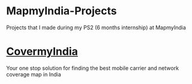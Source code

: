 # MapmyIndia-Projects
Projects that I made during my PS2 (6 months internship) at MapmyIndia

# [CovermyIndia](https://github.com/iamishansharma/MapmyIndia-Projects/tree/master/CovermyIndia)
Your one stop solution for finding the best mobile carrier and network coverage map in India
